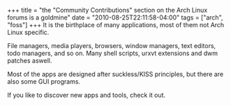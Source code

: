 +++
title = "the \"Community Contributions\" section on the Arch Linux forums is a goldmine"
date = "2010-08-25T22:11:58-04:00"
tags = ["arch", "foss"]
+++
It is the birthplace of many applications, most of them not Arch Linux specific.<br />

File managers, media players, browsers, window managers, text editors, todo managers, and so on.  Many shell scripts, urxvt extensions and dwm patches aswell.<br />

Most of the apps are designed after suckless/KISS principles, but there are also some GUI programs.</p>

<p>If you like to discover new apps and tools, check it out.</p>
